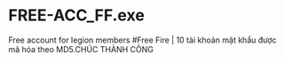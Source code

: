 # FREE-ACC_FF.exe
Free account for legion members #Free Fire | 10 tài khoản mật khẩu được mã hóa theo MD5.CHÚC THÀNH CÔNG
